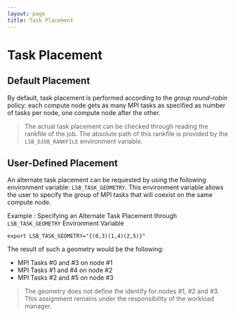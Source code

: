 ```yaml
---
layout: page
title: Task Placement
---
```


# Task Placement

## Default Placement

By default, task placement is performed according to the *group round-robin* policy: each compute node gets as many MPI tasks as specified as number of tasks per node, one compute node after the other.

> The actual task placement can be checked through reading the rankfile of the job.
The absolute path of this rankfile is provided by the `LSB_DJOB_RANKFILE` environment variable.

## User-Defined Placement

An alternate task placement can be requested by using the following environment variable: `LSB_TASK_GEOMETRY`.
This environment variable allows the user to specify the group of MPI tasks that will coexist on the same compute node.

Example : Specifying an Alternate Task Placement through `LSB_TASK_GEOMETRY` Environment Variable
```
export LSB_TASK_GEOMETRY="{(0,3)(1,4)(2,5)}"
```
The result of such a geometry would be the following:
*	MPI Tasks #0 and #3 on node #1
*	MPI Tasks #1 and #4 on node #2
*	MPI Tasks #2 and #5 on node #3

> The geometry does not define the identify for nodes #1, #2 and #3.
This assignment remains under the responsibility of the workload manager.
